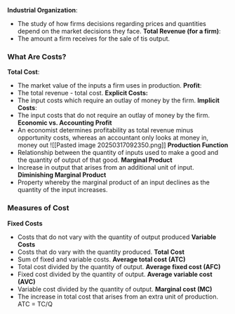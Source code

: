 **Industrial Organization**:
- The study of how firms decisions regarding prices and quantities depend on the market decisions they face.
**Total Revenue (for a firm)**:
- The amount a firm receives for the sale of tis output.
### What Are Costs?
**Total Cost**:
- The market value of the inputs a firm uses in production.
**Profit**:
- The total revenue - total cost.
**Explicit Costs:**
- The input costs which require an outlay of money by the firm.
**Implicit Costs**:
- The input costs that do not require an outlay of money by the firm.
**Economic vs. Accounting Profit**
- An economist determines profitability as total revenue minus opportunity costs, whereas an accountant only looks at money in, money out
![[Pasted image 20250317092350.png]]
**Production Function**
- Relationship between the quantity of inputs used to make a good and the quantity of output of that good.
**Marginal Product**
- Increase in output that arises from an additional unit of input.
**Diminishing Marginal Product**
- Property whereby the marginal product of an input declines as the quantity of the input increases.
### Measures of Cost
**Fixed Costs**
- Costs that do not vary with the quantity of output produced
**Variable Costs**
- Costs that do vary with the quantity produced.
**Total Cost**
- Sum of fixed and variable costs.
**Average total cost (ATC)**
- Total cost divided by the quantity of output.
**Average fixed cost (AFC)**
- Fixed cost divided by the quantity of output.
**Average variable cost (AVC)**
- Variable cost divided by the quantity of output.
**Marginal cost (MC)** 
- The increase in total cost that arises from an extra unit of production.
ATC = TC/Q
